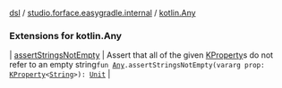 [dsl](../../index.md) / [studio.forface.easygradle.internal](../index.md) / [kotlin.Any](./index.md)

### Extensions for kotlin.Any

| [assertStringsNotEmpty](assert-strings-not-empty.md) | Assert that all of the given [KProperty](https://kotlinlang.org/api/latest/jvm/stdlib/kotlin.reflect/-k-property/index.html)s do not refer to an empty string`fun `[`Any`](https://kotlinlang.org/api/latest/jvm/stdlib/kotlin/-any/index.html)`.assertStringsNotEmpty(vararg prop: `[`KProperty`](https://kotlinlang.org/api/latest/jvm/stdlib/kotlin.reflect/-k-property/index.html)`<`[`String`](https://kotlinlang.org/api/latest/jvm/stdlib/kotlin/-string/index.html)`>): `[`Unit`](https://kotlinlang.org/api/latest/jvm/stdlib/kotlin/-unit/index.html) |

